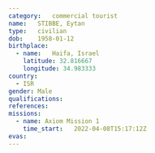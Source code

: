 ```yaml
---
category:	commercial tourist
name:	STIBBE, Eytan
type:	civilian
dob:	1958-01-12
birthplace:
  - name:	Haifa, Israel
    latitude: 32.816667
    longitude: 34.983333
country:
  - ISR
gender:	Male
qualifications:
references:
missions:
  - name: Axiom Mission 1
    time_start:   2022-04-08T15:17:12Z
evas:
---
```

